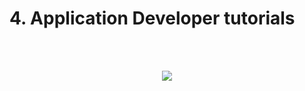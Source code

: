 # 4. Application Developer tutorials
<br> <br>
<p align=center>
  <img
  src="https://cloud.githubusercontent.com/assets/2712405/15596264/148f2a06-2394-11e6-88e7-73e1c7e174a2.png"></img>
 <br><br>
</p>
